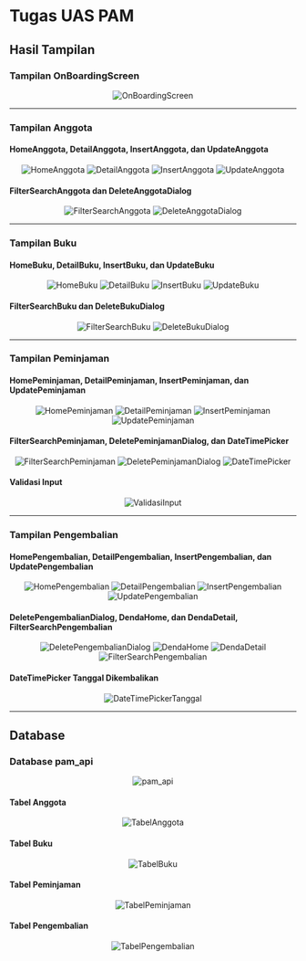 # Tugas UAS PAM

## Hasil Tampilan

### Tampilan OnBoardingScreen
<center>
<img src="https://github.com/user-attachments/assets/113ffb72-9bb4-4db2-a39f-0b68bcb7488a" alt="OnBoardingScreen">
</center>

---

### Tampilan Anggota
#### HomeAnggota, DetailAnggota, InsertAnggota, dan UpdateAnggota
<center>
<img src="https://github.com/user-attachments/assets/ade8b0db-6001-46c1-9abb-863969abec96" alt="HomeAnggota">
<img src="https://github.com/user-attachments/assets/99dada62-8192-4e48-a987-9ca47a6e5068" alt="DetailAnggota">
<img src="https://github.com/user-attachments/assets/583a1991-a0bf-4465-bf98-31b85c007a1a" alt="InsertAnggota">
<img src="https://github.com/user-attachments/assets/57adb920-8344-4ad9-b618-95612683d6a1" alt="UpdateAnggota">
</center>

#### FilterSearchAnggota dan DeleteAnggotaDialog
<center>
<img src="https://github.com/user-attachments/assets/d7229621-eb31-4837-97ef-3acfc7efbb47" alt="FilterSearchAnggota">
<img src="https://github.com/user-attachments/assets/2acde0af-991d-4d2c-95b8-ba930b4ace8f" alt="DeleteAnggotaDialog">
</center>

---

### Tampilan Buku
#### HomeBuku, DetailBuku, InsertBuku, dan UpdateBuku
<center>
<img src="https://github.com/user-attachments/assets/957feaf5-7bda-4717-9a30-026200cbb768" alt="HomeBuku">
<img src="https://github.com/user-attachments/assets/18670eca-0ac3-42a9-982b-65dbbbc2da31" alt="DetailBuku">
<img src="https://github.com/user-attachments/assets/68708690-c04b-4a98-a8b4-e1ae3f114fa0" alt="InsertBuku">
<img src="https://github.com/user-attachments/assets/b72ebe8c-312d-4c06-a7fb-c3c72a1a9290" alt="UpdateBuku">
</center>

#### FilterSearchBuku dan DeleteBukuDialog
<center>
<img src="https://github.com/user-attachments/assets/02e8a06b-e846-4514-a55c-fc73b5cf3021" alt="FilterSearchBuku">
<img src="https://github.com/user-attachments/assets/e78194f2-51e8-4842-a015-be3b42d0b107" alt="DeleteBukuDialog">
</center>

---

### Tampilan Peminjaman
#### HomePeminjaman, DetailPeminjaman, InsertPeminjaman, dan UpdatePeminjaman
<center>
<img src="https://github.com/user-attachments/assets/dbbeb2d0-037c-4c45-88a1-4490634c54db" alt="HomePeminjaman">
<img src="https://github.com/user-attachments/assets/93736d39-cbfe-4afc-a138-0848b7fe12c5" alt="DetailPeminjaman">
<img src="https://github.com/user-attachments/assets/76760c15-6bd2-4161-b2d7-27263d12f6a8" alt="InsertPeminjaman">
<img src="https://github.com/user-attachments/assets/0ed0bc80-6090-4692-9d48-dc016fd75b42" alt="UpdatePeminjaman">
</center>

#### FilterSearchPeminjaman, DeletePeminjamanDialog, dan DateTimePicker
<center>
<img src="https://github.com/user-attachments/assets/40787a08-0880-4abd-b7c3-f33ec7eda787" alt="FilterSearchPeminjaman">
<img src="https://github.com/user-attachments/assets/18100619-27d7-4dfe-88f0-c647cdf03b0b" alt="DeletePeminjamanDialog">
<img src="https://github.com/user-attachments/assets/050bf548-b1fd-4a30-818a-18c0400956b9" alt="DateTimePicker">
</center>

#### Validasi Input
<center>
<img src="https://github.com/user-attachments/assets/a0dac9ea-63ea-4a6b-80fc-8f66199b29b7" alt="ValidasiInput">
</center>

---

### Tampilan Pengembalian
#### HomePengembalian, DetailPengembalian, InsertPengembalian, dan UpdatePengembalian
<center>
<img src="https://github.com/user-attachments/assets/32c1bfea-1a67-419b-bd8c-2a6d6e8f7a6f" alt="HomePengembalian">
<img src="https://github.com/user-attachments/assets/f07852c3-df58-4e30-9b12-6a9705ed79a5" alt="DetailPengembalian">
<img src="https://github.com/user-attachments/assets/be60ff29-3374-4d16-bd5d-cf3f6d70496e" alt="InsertPengembalian">
<img src="https://github.com/user-attachments/assets/79d7ee88-7ea4-4389-bd7e-a3c957fd7bee" alt="UpdatePengembalian">
</center>

#### DeletePengembalianDialog, DendaHome, dan DendaDetail, FilterSearchPengembalian
<center>
<img src="https://github.com/user-attachments/assets/f7eec124-279e-4f62-b2f3-782c77294680" alt="DeletePengembalianDialog">
<img src="https://github.com/user-attachments/assets/e0351148-0128-4dbf-932a-c075ccf06747" alt="DendaHome">
<img src="https://github.com/user-attachments/assets/37349065-afeb-4de4-bf96-7494190e7dd2" alt="DendaDetail">
<img src="https://github.com/user-attachments/assets/94fd0840-3ae9-4069-bbc5-cc58a3843dbb" alt="FilterSearchPengembalian">
</center>

#### DateTimePicker Tanggal Dikembalikan
<center>
<img src="https://github.com/user-attachments/assets/6ab5ea66-007f-48f7-ac1d-b31142bf28eb" alt="DateTimePickerTanggal">
</center>

---

## Database
### Database pam_api
<center>
<img src="https://github.com/user-attachments/assets/5ae66452-2f44-4034-b020-761b3018dd41" alt="pam_api">
</center>

#### Tabel Anggota
<center>
<img src="https://github.com/user-attachments/assets/d45b1646-1295-43bf-b9a9-607de003bc42" alt="TabelAnggota">
</center>

#### Tabel Buku
<center>
<img src="https://github.com/user-attachments/assets/d5f7cd9e-f5c1-4c41-85ca-8c08197f01f0" alt="TabelBuku">
</center>

#### Tabel Peminjaman
<center>
<img src="https://github.com/user-attachments/assets/87388ad8-54f3-459d-934e-dbb4815cf086" alt="TabelPeminjaman">
</center>

#### Tabel Pengembalian
<center>
<img src="https://github.com/user-attachments/assets/f741f7c5-09da-40f6-89da-d895e6a2b097" alt="TabelPengembalian">
</center>
